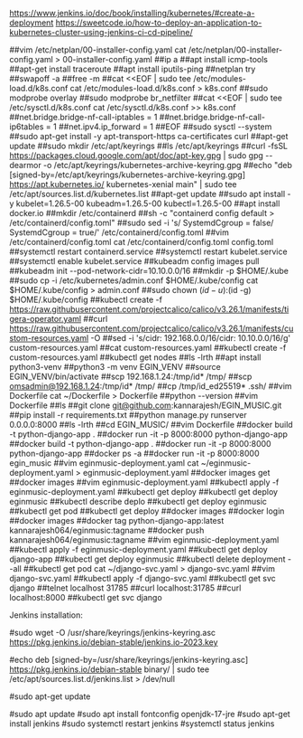 https://www.jenkins.io/doc/book/installing/kubernetes/#create-a-deployment
https://sweetcode.io/how-to-deploy-an-application-to-kubernetes-cluster-using-jenkins-ci-cd-pipeline/


##vim /etc/netplan/00-installer-config.yaml
cat /etc/netplan/00-installer-config.yaml > 00-installer-config.yaml
##ip a
##apt install icmp-tools
##apt-get install traceroute
##apt install iputils-ping
##netplan try
##swapoff -a
##free -m
##cat <<EOF | sudo tee /etc/modules-load.d/k8s.conf
cat /etc/modules-load.d/k8s.conf > k8s.conf
##sudo modprobe overlay
##sudo modprobe br_netfilter
##cat <<EOF | sudo tee /etc/sysctl.d/k8s.conf
cat /etc/sysctl.d/k8s.conf >> k8s.conf
##net.bridge.bridge-nf-call-iptables  = 1
##net.bridge.bridge-nf-call-ip6tables = 1
##net.ipv4.ip_forward                 = 1
##EOF
##sudo sysctl --system
##sudo apt-get install -y apt-transport-https ca-certificates curl
##apt-get update
##sudo mkdir /etc/apt/keyrings
##ls /etc/apt/keyrings
##curl -fsSL https://packages.cloud.google.com/apt/doc/apt-key.gpg | sudo gpg --dearmor -o /etc/apt/keyrings/kubernetes-archive-keyring.gpg
##echo "deb [signed-by=/etc/apt/keyrings/kubernetes-archive-keyring.gpg] https://apt.kubernetes.io/ kubernetes-xenial main" | sudo tee /etc/apt/sources.list.d/kubernetes.list
##apt-get update
##sudo apt install -y kubelet=1.26.5-00 kubeadm=1.26.5-00 kubectl=1.26.5-00
##apt install docker.io
##mkdir /etc/containerd
##sh -c "containerd config default > /etc/containerd/config.toml"
##sudo sed -i 's/ SystemdCgroup = false/ SystemdCgroup = true/' /etc/containerd/config.toml
##vim /etc/containerd/config.toml
cat /etc/containerd/config.toml config.toml
##systemctl restart containerd.service
##systemctl restart kubelet.service
##systemctl enable kubelet.service
##kubeadm config images pull
##kubeadm init --pod-network-cidr=10.10.0.0/16
##mkdir -p $HOME/.kube
##sudo cp -i /etc/kubernetes/admin.conf $HOME/.kube/config
cat $HOME/.kube/config > admin.conf
##sudo chown $(id -u):$(id -g) $HOME/.kube/config
##kubectl create -f https://raw.githubusercontent.com/projectcalico/calico/v3.26.1/manifests/tigera-operator.yaml
##curl https://raw.githubusercontent.com/projectcalico/calico/v3.26.1/manifests/custom-resources.yaml -O
##sed -i 's/cidr: 192\.168\.0\.0\/16/cidr: 10.10.0.0\/16/g' custom-resources.yaml
##cat custom-resources.yaml
##kubectl create -f custom-resources.yaml
##kubectl get nodes
##ls -lrth
##apt install python3-venv
##python3 -m venv EGIN_VENV
##source EGIN_VENV/bin/activate
##scp 192.168.1.24:/tmp/id* /tmp/
##scp omsadmin@192.168.1.24:/tmp/id* /tmp/
##cp /tmp/id_ed25519* .ssh/
##vim Dockerfile
cat ~/Dockerfile > Dockerfile
##python --version
##vim Dockerfile
##ls
##git clone git@github.com:kannarajesh/EGIN_MUSIC.git
##pip install -r requirements.txt
##python manage.py runserver 0.0.0.0:8000
##ls -lrth
##cd EGIN_MUSIC/
##vim Dockerfile
##docker build -t python-django-app .
##docker run -it -p 8000:8000 python-django-app
##docker build -t python-django-app .
##docker run -it -p 8000:8000 python-django-app
##docker ps -a
##docker run -it -p 8000:8000 egin_music
##vim eginmusic-deployment.yaml
cat ~/eginmusic-deployment.yaml > eginmusic-deployment.yaml
##docker images get
##docker images
##vim eginmusic-deployment.yaml
##kubectl apply -f eginmusic-deployment.yaml
##kubectl get deploy
##kubectl get deploy eginmusic
##kubectl describe deplo
##kubectl get deploy eginmusic
##kubectl get pod
##kubectl get deploy
##docker images
##docker login
##docker images
##docker tag python-django-app:latest kannarajesh064/eginmusic:tagname
##docker push kannarajesh064/eginmusic:tagname
##vim eginmusic-deployment.yaml
##kubectl apply -f  eginmusic-deployment.yaml
##kubectl get deploy django-app
##kubectl get deploy eginmusic
##kubectl delete deployment --all
##kubectl get pod
cat ~/django-svc.yaml > django-svc.yaml
##vim django-svc.yaml
##kubectl apply -f django-svc.yaml
##kubectl get svc django
##telnet localhost 31785
##curl localhost:31785
##curl localhost:8000
##kubectl get svc django


Jenkins installation:


#sudo wget -O /usr/share/keyrings/jenkins-keyring.asc   https://pkg.jenkins.io/debian-stable/jenkins.io-2023.key

#echo deb [signed-by=/usr/share/keyrings/jenkins-keyring.asc]   https://pkg.jenkins.io/debian-stable binary/ | sudo tee   /etc/apt/sources.list.d/jenkins.list > /dev/null

#sudo apt-get update

#sudo apt update
#sudo apt install fontconfig openjdk-17-jre
#sudo apt-get install jenkins
#sudo systemctl restart jenkins
#systemctl status jenkins




